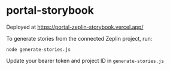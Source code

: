 # portal-storybook
Deployed at https://portal-zeplin-storybook.vercel.app/

To generate stories from the connected Zeplin project, run:

`node generate-stories.js`

Update your bearer token and project ID in `generate-stories.js`
